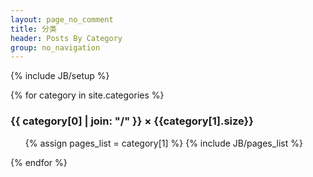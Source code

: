 ```yaml
---
layout: page_no_comment
title: 分类
header: Posts By Category
group: no_navigation
---
```

{% include JB/setup %}


<div class="accordion-box" id="cat-accordion">
{% for category in site.categories %} 
  <h3 id="{{ category[0] }}-ref">{{ category[0] | join: "/" }} &times; {{category[1].size}}</h3>
  <div>
    <ul>
    {% assign pages_list = category[1] %}  
    {% include JB/pages_list %}
    </ul>
  </div>
{% endfor %}
</div>

